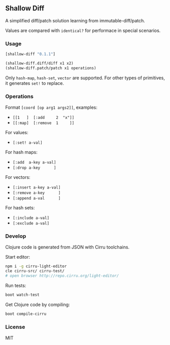 
Shallow Diff
----

A simplified diff/patch solution learning from immutable-diff/patch.

Values are compared with `identical?` for performace in special scenarios.

### Usage

```clojure
[shallow-diff "0.1.1"]
```

```clojure
(shallow-diff.diff/diff x1 x2)
(shallow-diff.patch/patch x1 operations)
```

Only `hash-map`, `hash-set`, `vector` are supported.
For other types of primitives, it generates `set!` to replace.

### Operations

Format `[coord [op arg1 args2]]`, examples:

* `[[1   ]  [:add     2  "x"]]`
* `[[:map]  [:remove  1     ]]`

For values:

* `[:set! a-val]`

For hash maps:

* `[:add  a-key a-val]`
* `[:drop a-key      ]`

For vectors:

* `[:insert a-key a-val]`
* `[:remove a-key      ]`
* `[:append a-val      ]`

For hash sets:

* `[:include a-val]`
* `[:exclude a-val]`

### Develop

Clojure code is generated from JSON with Cirru toolchains.

Start editor:

```bash
npm i -g cirru-light-editor
cle cirru-src/ cirru-test/
# open browser http://repo.cirru.org/light-editor/
```

Run tests:

```bash
boot watch-test
```

Get Clojure code by compiling:

```bash
boot compile-cirru
```

### License

MIT
